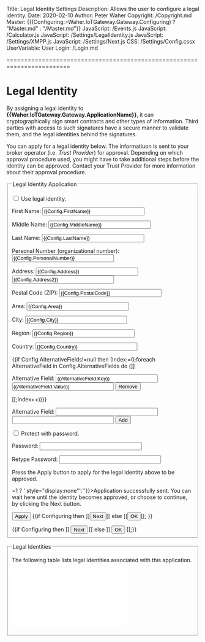 ﻿Title: Legal Identity Settings
Description: Allows the user to configure a legal identity.
Date: 2020-02-10
Author: Peter Waher
Copyright: /Copyright.md
Master: {{(Configuring:=Waher.IoTGateway.Gateway.Configuring) ? "Master.md" : "/Master.md"}}
JavaScript: /Events.js
JavaScript: /Calculator.js
JavaScript: /Settings/LegalIdentity.js
JavaScript: /Settings/XMPP.js
JavaScript: /Settings/Next.js
CSS: /Settings/Config.cssx
UserVariable: User
Login: /Login.md

========================================================================

Legal Identity
===================

By assigning a legal identity to **{{Waher.IoTGateway.Gateway.ApplicationName}}**, it can cryptographically sign smart contracts and other
types of information. Third parties with access to such signatures have a secure manner to validate them, and the legal identities behind the 
signatures.

You can apply for a legal identity below. The informatiuon is sent to your broker operator (i.e. *Trust Provider*) for approval. Depending
on which approval procedure used, you might have to take additional steps before the identity can be approved. Contact your Trust Provider for
more information about their approval procedure.

<form>
<fieldset>
<legend>Legal Identity Application</legend>

<p>
<input type="checkbox" name="UseLegalIdentity" id="UseLegalIdentity" {{ConfigClass:=Waher.IoTGateway.Setup.LegalIdentityConfiguration;Config:=ConfigClass.Instance;Config.UseLegalIdentity ? "checked" : ""}} onclick="ToggleLegalIdentityProperties()"/>
<label for="UseLegalIdentity" title="If a legal identity should be assigned to the system.">Use legal identity.</label>
</p>

<div id="LegalIdentityProperties" style="display:{{Config.UseLegalIdentity ? "block" : "none"}}">

<p>
<label for="FirstName">First Name:</label>  
<input id="FirstName" name="FirstName" type="text" style="width:20em" title="First name of person." value="{{Config.FirstName}}" {{Config.Step=0 ? "autofocus" : ""}}/>
</p>

<p>
<label for="MiddleName">Middle Name:</label>  
<input id="MiddleName" name="MiddleName" type="text" style="width:20em" title="Middle name of person." value="{{Config.MiddleName}}"/>
</p>

<p>
<label for="LastName">Last Name:</label>  
<input id="LastName" name="LastName" type="text" style="width:20em" title="Last name of person." value="{{Config.LastName}}"/>
</p>

<p>
<label for="PNr">Personal Number (organizational number):</label>  
<input id="PNr" name="PNr" type="text" style="width:20em" title="Number of person or organization." value="{{Config.PersonalNumber}}"/>
</p>

<p>
<label for="Address">Address:</label>  
<input id="Address" name="Address" type="text" style="width:20em" title="Address." value="{{Config.Address}}"/>  
<input id="Address2" name="Address2" type="text" style="width:20em" title="Address." value="{{Config.Address2}}"/>
</p>

<p>
<label for="PostalCode">Postal Code (ZIP):</label>  
<input id="PostalCode" name="PostalCode" type="text" style="width:20em" title="Postal code, or zip code." value="{{Config.PostalCode}}"/>
</p>

<p>
<label for="Area">Area:</label>  
<input id="Area" name="Area" type="text" style="width:20em" title="Name of area." value="{{Config.Area}}"/>
</p>

<p>
<label for="City">City:</label>  
<input id="City" name="City" type="text" style="width:20em" title="Name of city." value="{{Config.City}}"/>
</p>

<p>
<label for="Region">Region:</label>  
<input id="Region" name="Region" type="text" style="width:20em" title="Name of region." value="{{Config.Region}}"/>
</p>

<p>
<label for="Country">Country:</label>  
<input id="Country" name="Country" type="text" style="width:20em" title="Name of country." value="{{Config.Country}}"/>
</p>

{{if Config.AlternativeFields!=null then (Index:=0;foreach AlternativeField in Config.AlternativeFields do (]]
<p>
<label for="AltFieldName((Index))">Alternative Field:</label>  
<input id="AltFieldName((Index))" name="NameAltField((Index))" type="text" style="width:20em" title="Alternative field name."
	value="((AlternativeField.Key))"/>
<input id="AltFieldValue((Index))" name="AltFieldValue((Index))" type="text" style="width:20em" title="Alternative field value."
	value="((AlternativeField.Value))"/>
<button type="button" class="negButtonSm" onclick="RemoveAltField('((Index))')">Remove</button>
</p>
[[;Index++))}}

<p>
<label for="AltFieldName">Alternative Field:</label>  
<input id="AltFieldName" name="AltFieldName" type="text" style="width:20em" title="Alternative field name."/>
<input id="AltFieldValue" name="AltFieldValue" type="text" style="width:20em" title="Alternative field value."/>
<button type="button" class="posButtonSm" onclick="AddAltField()">Add</button>
</p>

<p>
<input type="checkbox" name="ProtectWithPassword" id="ProtectWithPassword" {{Config.ProtectWithPassword ? "checked" : ""}} onclick="TogglePasswordProperties()"/>
<label for="ProtectWithPassword" title="If the legal identity should be protected with a password. If so, contracts signed with the identity must be manually approved before they can be signed.">Protect with password.</label>
</p>

<div id="PasswordProperties" style="display:{{Config.ProtectWithPassword ? "block" : "none"}}">

<p>
<label for="Password">Password:</label>  
<input id="Password" name="Password" type="password" style="width:20em" title="Password used to protect the legal identity."/>
</p>

<p>
<label for="Password2">Retype Password:</label>  
<input id="Password2" name="Password2" type="password" style="width:20em" title="Retype password, to make sure you've typed it correctly.."/>
</p>

</div>

<p>Press the Apply button to apply for the legal identity above to be approved.</p>
<p id="ApplyError" class="error" style="display:none">Unable to apply for a legal identity. Error reported: <span id='Error'></span></p>
<p id="NextMessage" class="message"{{Config.Step>=1 ? ' style="display:none"':''}}>Application successfully sent. You can wait here until the identity becomes approved, or choose to continue, by clicking the Next button.</p>

<button type='button' onclick='ApplyIdentity()'>Apply</button>
{{if Configuring then 
]]<button id='NextButton' type='button' onclick='Next()' style='display:((Config.Step>=1 ? "inline-block" : "none"))'>Next</button>[[ else 
]]<button id='NextButton' type='button' onclick='Ok()'>OK</button>[[;
}}

</div>

<div id="NotLegalIdentityProperties" style="display:{{Config.UseLegalIdentity ? "none" : "block"}}">
{{if Configuring then ]]
<button type='button' onclick='Next()'>Next</button>
[[ else ]]
<button type='button' onclick='Ok()'>OK</button>
[[;}}
</div>

</fieldset>
</form>


<fieldset>
<legend>Legal Identities</legend>

The following table lists legal identities associated with this application.

<div id="Identities">

![Identities](LegalIdentities.md)

</div>
</fieldset>